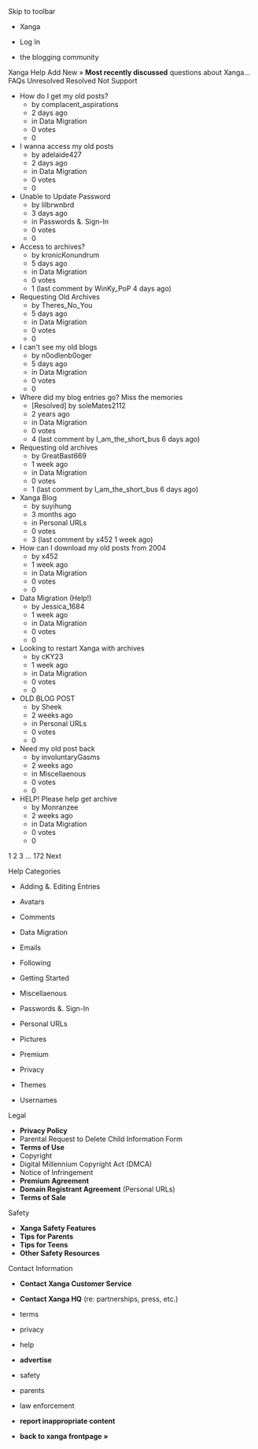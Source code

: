 Skip to toolbar

*   Xanga

*   Log In

*   the blogging community

Xanga Help Add New » **Most recently discussed** questions about Xanga… FAQs Unresolved Resolved Not Support

*   How do I get my old posts?
    *   by complacent\_aspirations
    *   2 days ago
    *   in Data Migration
    *   0 votes
    *   0
*   I wanna access my old posts
    *   by adelaide427
    *   2 days ago
    *   in Data Migration
    *   0 votes
    *   0
*   Unable to Update Password
    *   by lilbrwnbrd
    *   3 days ago
    *   in Passwords &. Sign-In
    *   0 votes
    *   0
*   Access to archives?
    *   by kronicKonundrum
    *   5 days ago
    *   in Data Migration
    *   0 votes
    *   1 (last comment by WinKy\_PoP 4 days ago)
*   Requesting Old Archives
    *   by Theres\_No\_You
    *   5 days ago
    *   in Data Migration
    *   0 votes
    *   0
*   I can't see my old blogs
    *   by n0odlenb0oger
    *   5 days ago
    *   in Data Migration
    *   0 votes
    *   0
*   Where did my blog entries go? Miss the memories
    *   \[Resolved\] by soleMates2112
    *   2 years ago
    *   in Data Migration
    *   0 votes
    *   4 (last comment by I\_am\_the\_short\_bus 6 days ago)
*   Requesting old archives
    *   by GreatBast669
    *   1 week ago
    *   in Data Migration
    *   0 votes
    *   1 (last comment by I\_am\_the\_short\_bus 6 days ago)
*   Xanga Blog
    *   by suyihung
    *   3 months ago
    *   in Personal URLs
    *   0 votes
    *   3 (last comment by x452 1 week ago)
*   How can I download my old posts from 2004
    *   by x452
    *   1 week ago
    *   in Data Migration
    *   0 votes
    *   0
*   Data Migration (Help!)
    *   by Jessica\_1684
    *   1 week ago
    *   in Data Migration
    *   0 votes
    *   0
*   Looking to restart Xanga with archives
    *   by cKY23
    *   1 week ago
    *   in Data Migration
    *   0 votes
    *   0
*   OLD BLOG POST
    *   by Sheek
    *   2 weeks ago
    *   in Personal URLs
    *   0 votes
    *   0
*   Need my old post back
    *   by involuntaryGasms
    *   2 weeks ago
    *   in Miscellaenous
    *   0 votes
    *   0
*   HELP! Please help get archive
    *   by Monranzee
    *   2 weeks ago
    *   in Data Migration
    *   0 votes
    *   0

1 2 3 ... 172 Next

Help Categories

*   Adding &. Editing Entries
*   Avatars
*   Comments
*   Data Migration
*   Emails
*   Following
*   Getting Started
*   Miscellaenous

*   Passwords &. Sign-In
*   Personal URLs
*   Pictures
*   Premium
*   Privacy
*   Themes
*   Usernames

Legal

*   **Privacy Policy**
*   Parental Request to Delete Child Information Form
*   **Terms of Use**
*   Copyright
*   Digital Millennium Copyright Act (DMCA)
*   Notice of Infringement
*   **Premium Agreement**
*   **Domain Registrant Agreement** (Personal URLs)
*   **Terms of Sale**

Safety

*   **Xanga Safety Features**
*   **Tips for Parents**
*   **Tips for Teens**
*   **Other Safety Resources**

Contact Information

*   **Contact Xanga Customer Service**
*   **Contact Xanga HQ** (re: partnerships, press, etc.)

*   terms
*   privacy
*   help
*   **advertise**

*   safety
*   parents
*   law enforcement
*   **report inappropriate content**

*   **back to xanga frontpage »**